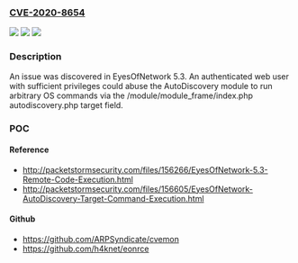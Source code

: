 ### [CVE-2020-8654](https://cve.mitre.org/cgi-bin/cvename.cgi?name=CVE-2020-8654)
![](https://img.shields.io/static/v1?label=Product&message=n%2Fa&color=blue)
![](https://img.shields.io/static/v1?label=Version&message=n%2Fa&color=blue)
![](https://img.shields.io/static/v1?label=Vulnerability&message=n%2Fa&color=brighgreen)

### Description

An issue was discovered in EyesOfNetwork 5.3. An authenticated web user with sufficient privileges could abuse the AutoDiscovery module to run arbitrary OS commands via the /module/module_frame/index.php autodiscovery.php target field.

### POC

#### Reference
- http://packetstormsecurity.com/files/156266/EyesOfNetwork-5.3-Remote-Code-Execution.html
- http://packetstormsecurity.com/files/156605/EyesOfNetwork-AutoDiscovery-Target-Command-Execution.html

#### Github
- https://github.com/ARPSyndicate/cvemon
- https://github.com/h4knet/eonrce

